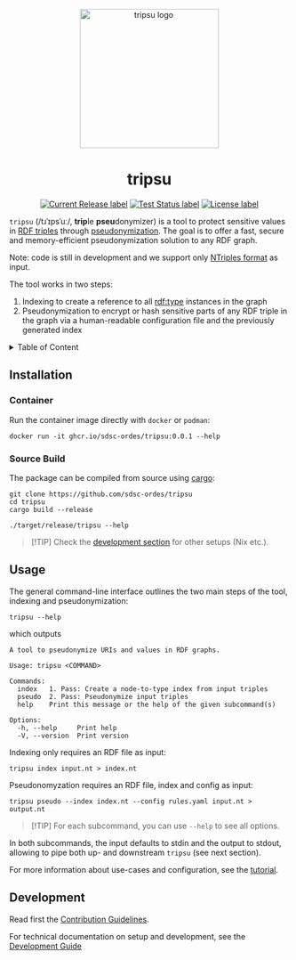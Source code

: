 <p align="center">
  <img src="./docs/assets/logo.png" alt="tripsu logo" width="250">
</p>

<h1 align="center">
  tripsu
</h1>
<p align="center">
</p>
<p align="center">
  <a href="https://github.com/sdsc-ordes/tripsu/releases/latest">
    <img src="https://img.shields.io/github/release/sdsc-ordes/tripsu.svg?style=for-the-badge" alt="Current Release label" /></a>
  <a href="https://github.com/sdsc-ordes/tripsu/actions/workflows/main-and-pr.yaml">
    <img src="https://img.shields.io/github/actions/workflow/status/sdsc-ordes/tripsu/main-and-pr.yaml?label=tests&style=for-the-badge" alt="Test Status label" /></a>
  <a href="http://www.apache.org/licenses/LICENSE-2.0.html">
    <img src="https://img.shields.io/badge/LICENSE-Apache2.0-ff69b4.svg?style=for-the-badge" alt="License label" /></a>
</p>

`tripsu` (/tɹˈɪpsˈuː/, **trip**le **pseu**donymizer) is a tool to protect
sensitive values in [RDF triples](https://en.wikipedia.org/wiki/Semantic_triple)
through [pseudonymization](https://en.wikipedia.org/wiki/Pseudonymization). The
goal is to offer a fast, secure and memory-efficient pseudonymization solution
to any RDF graph.

Note: code is still in development and we support only
[NTriples format](https://en.wikipedia.org/wiki/N-Triples) as input.

The tool works in two steps:

1. Indexing to create a reference to all
   [rdf:type](https://www.w3.org/TR/rdf12-schema/#ch_type) instances in the
   graph
2. Pseudonymization to encrypt or hash sensitive parts of any RDF triple in the
   graph via a human-readable configuration file and the previously generated
   index

<details>
    <summary>Table of Content</summary>

<!--toc:start-->

- [Installation](#installation)
  - [Container](#container)
  - [Source Build](#source-build)
- [Usage](#usage)
- [Development](#development)
<!--toc:end-->

</details>

## Installation

### Container

Run the container image directly with `docker` or `podman`:

```shell
docker run -it ghcr.io/sdsc-ordes/tripsu:0.0.1 --help
```

### Source Build

The package can be compiled from source using
[cargo](https://doc.rust-lang.org/cargo/getting-started/installation.html):

```shell
git clone https://github.com/sdsc-ordes/tripsu
cd tripsu
cargo build --release

./target/release/tripsu --help
```

> [!TIP] Check the [development section](#development) for other setups (Nix
> etc.).

## Usage

The general command-line interface outlines the two main steps of the tool,
indexing and pseudonymization:

```shell
tripsu --help
```

which outputs

```text
A tool to pseudonymize URIs and values in RDF graphs.

Usage: tripsu <COMMAND>

Commands:
  index   1. Pass: Create a node-to-type index from input triples
  pseudo  2. Pass: Pseudonymize input triples
  help    Print this message or the help of the given subcommand(s)

Options:
  -h, --help     Print help
  -V, --version  Print version
```

Indexing only requires an RDF file as input:

```shell
tripsu index input.nt > index.nt
```

Pseudonomyzation requires an RDF file, index and config as input:

```shell
tripsu pseudo --index index.nt --config rules.yaml input.nt > output.nt
```

> [!TIP] For each subcommand, you can use `--help` to see all options.

In both subcommands, the input defaults to stdin and the output to stdout,
allowing to pipe both up- and downstream `tripsu` (see next section).

For more information about use-cases and configuration, see the
[tutorial](docs/tutorial.md).

## Development

Read first the [Contribution Guidelines](/CONTRIBUTING.md).

For technical documentation on setup and development, see the
[Development Guide](docs/development-guide.md)

